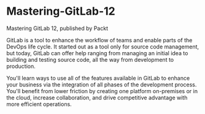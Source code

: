 # Mastering-GitLab-12
Mastering GitLab 12, published by Packt

GitLab is a tool to enhance the workflow of teams and enable parts of the DevOps life cycle. It started out as a tool only for source code management, but today, GitLab can offer help ranging from managing an initial idea to building and testing source code, all the way from development to production.

You'll learn ways to use all of the features available in GitLab to enhance your business via the integration of all phases of the development process. You'll benefit from lower friction by creating one platform on-premises or in the cloud, increase collaboration, and drive competitive advantage with more efficient operations.

